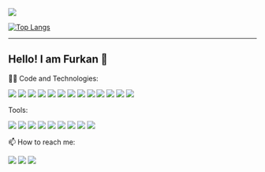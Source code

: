<img align="center" src="https://github-readme-stats.vercel.app/api?username=furkansahinfs&line_height=28&count_private=true&show_icons=true&include_all_commits=true&theme=github_dark"/>

[![Top Langs](https://github-readme-stats.vercel.app/api/top-langs/?username=furkansahinfs&count_private=true&layout=compact)](https://github.com/anuraghazra/github-readme-stats)

 ---
 ## Hello! I am Furkan 👋

<!--
```javascript
const dan = {
  pronouns: 'he' | 'him',
  code: ['C#', 'Typescript', 'Javascript', 'HTML', 'CSS', 'C++', 'C'],
  frameworks: ['.net', '.net core', 'NodeJS'],
  platforms: ['Azure', 'AWS'],
  databases: ['SQL Server', 'mySQL'],
  devOps: ['Docker', 'Serverless'],
  tools: ['Jest', 'Cypress', 'Swagger'],
}
```-->

:man_technologist: Code and Technologies: 

![](https://camo.githubusercontent.com/bdab7f5eeb3238d822da47bd2109061145799595198d9b6894a017b15298db6a/68747470733a2f2f696d672e736869656c64732e696f2f62616467652f436f64652d4a6176612d696e666f726d6174696f6e616c3f7374796c653d666c6174266c6f676f3d6f70656e6a646b266c6f676f436f6c6f723d776869746526636f6c6f723d314636464542) ![](https://img.shields.io/badge/Code-JavaScript-informational?style=flat&logo=javascript&logoColor=white&color=1F6FEB) ![](https://img.shields.io/badge/Code-TypeScript-informational?style=flat&logo=typescript&logoColor=white&color=1F6FEB)
![](https://img.shields.io/badge/-React%20Native-informational?style=flat&logo=react&logoColor=white&color=1F6FEB) ![](https://img.shields.io/badge/-React-informational?style=flat&logo=react&logoColor=white&color=1F6FEB) ![](https://img.shields.io/badge/-NextJS-informational?style=flat&logo=nextdotjs&logoColor=white&color=1F6FEB) ![](https://img.shields.io/badge/-NodeJS-informational?style=flat&logo=nodedotjs&logoColor=white&color=1F6FEB) ![](https://img.shields.io/badge/-Android%20Studio-informational?style=flat&logo=androidStudio&logoColor=white&color=1F6FEB) ![](https://img.shields.io/badge/-XCode-informational?style=flat&logo=xcode&logoColor=white&color=1F6FEB) ![](https://img.shields.io/badge/Code-Python-informational?style=flat&logo=python&logoColor=white&color=1F6FEB) ![](https://img.shields.io/badge/Code-C-informational?style=flat&logo=c&logoColor=white&color=1F6FEB) ![](https://img.shields.io/badge/Code-C++-informational?style=flat&logo=c%2B%2B&logoColor=white&color=1F6FEB)  ![](https://img.shields.io/badge/Code-C%23-informational?style=flat&logo=c-sharp&logoColor=white&color=1F6FEB) 

Tools:

![](https://img.shields.io/badge/Postman-informational?style=flat&logo=postman&logoColor=white)
![](https://img.shields.io/badge/Firebase-informational?style=flat&logo=firebase&logoColor=white)
![](https://img.shields.io/badge/OneSignal-informational?style=flat&logo=onesignal&logoColor=white)
![](https://img.shields.io/badge/Codepush-informational?style=flat&logo=codepush&logoColor=white)
![](https://img.shields.io/badge/App%20Center-informational?style=flat&logo=app-center&logoColor=white)
![](https://img.shields.io/badge/Redux-informational?style=flat&logo=redux&logoColor=white)
![](https://img.shields.io/badge/Amazon_AWS-232F3E?style=flat&logo=amazon-aws&logoColor=white)
![](https://img.shields.io/badge/Azure_DevOps-informational?style=flat&logo=azure-devops&logoColor=white)
![](https://img.shields.io/badge/Swagger-informational?style=flat&logo=swagger&logoColor=white)




📫 How to reach me:

[![](https://img.shields.io/badge/-Furkan%20Şahin-informational?style=flat&logo=linkedin&logoColor=white&color=0077b5)](http://www.linkedin.com/in/furkansahinfs) 
[![](https://img.shields.io/badge/-sahinfurkan.wordpress.com-informational?style=flat&logo=firefox-browser&logoColor=white&color=062020)](https://sahinfurkan.wordpress.com/) [![](https://img.shields.io/badge/-furkansahin.dev-informational?style=flat&logo=firefox-browser&logoColor=white&color=062020)](https://furkansahin.dev)
